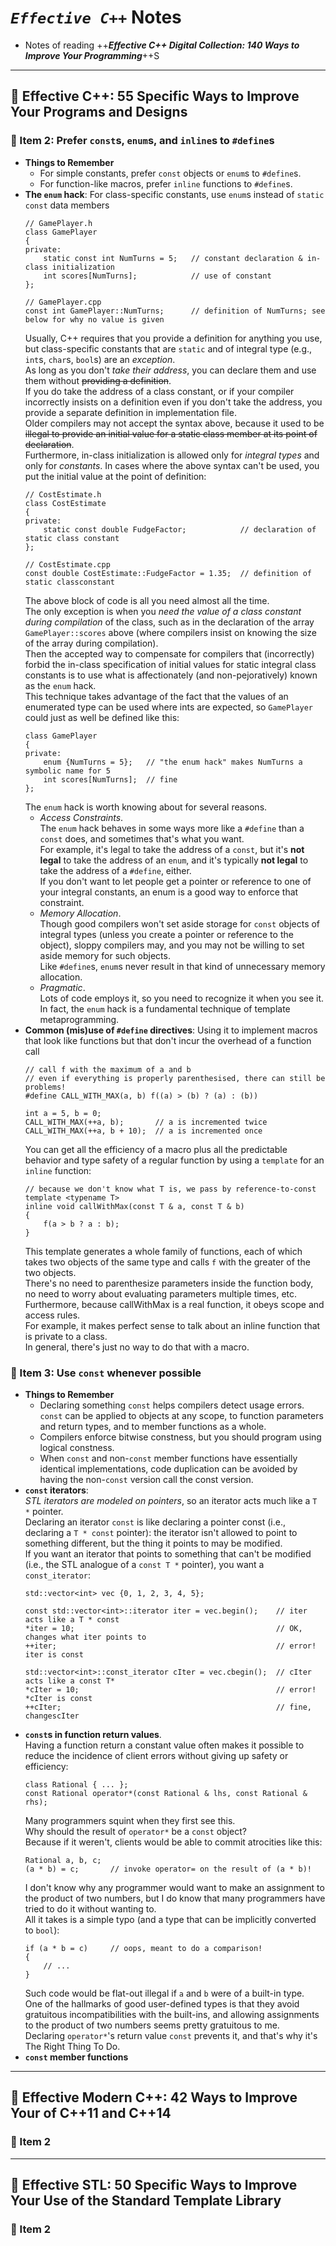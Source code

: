 # *`Effective C++`* Notes

- Notes of reading ++***Effective C++ Digital Collection: 140 Ways to Improve Your Programming***++S






---

## 🌱 Effective C++: 55 Specific Ways to Improve Your Programs and Designs

### 📌 Item 2: Prefer `const`s, `enum`s, and `inline`s to `#define`s

- **Things to Remember**
    - For simple constants, prefer `const` objects or `enum`s to `#define`s.
    - For function-like macros, prefer `inline` functions to `#define`s.
- **The `enum` hack**: For class-specific constants, use `enum`s instead of `static const` data members 
    ```
    // GamePlayer.h
    class GamePlayer 
    {
    private: 
        static const int NumTurns = 5;   // constant declaration & in-class initialization
        int scores[NumTurns];            // use of constant
    };

    // GamePlayer.cpp
    const int GamePlayer::NumTurns;      // definition of NumTurns; see below for why no value is given
    ```
    Usually, C++ requires that you provide a definition for anything you use, 
    but class-specific constants that are `static` and of integral type 
    (e.g., `int`s, `char`s, `bool`s) are an *exception*. <br>
    As long as you don't *take their address*, 
    you can declare them and use them without ~~providing a definition~~. <br>
    If you do take the address of a class constant, 
    or if your compiler incorrectly insists on a definition even if you don't take the address, 
    you provide a separate definition in implementation file. <br>
    Older compilers may not accept the syntax above, 
    because it used to be ~~illegal to provide an initial value for a static class member at its point of declaration~~. <br>
    Furthermore, in-class initialization is allowed only for *integral types* and only for *constants*. 
    In cases where the above syntax can't be used, you put the initial value at the point of definition: 
    ```
    // CostEstimate.h
    class CostEstimate 
    {
    private:
        static const double FudgeFactor;            // declaration of static class constant
    };
    
    // CostEstimate.cpp
    const double CostEstimate::FudgeFactor = 1.35;  // definition of static classconstant
    ```
    The above block of code is all you need almost all the time. <br>
    The only exception is when you *need the value of a class constant during compilation* of the class, 
    such as in the declaration of the array `GamePlayer::scores` above 
    (where compilers insist on knowing the size of the array during compilation). <br>
    Then the accepted way to compensate for compilers that (incorrectly) forbid 
    the in-class specification of initial values for static integral class constants 
    is to use what is affectionately (and non-pejoratively) known as the `enum` hack. <br>
    This technique takes advantage of the fact that the values of an enumerated type can be used where ints are expected, 
    so `GamePlayer` could just as well be defined like this:
    ```
    class GamePlayer 
    {
    private:
        enum {NumTurns = 5};   // "the enum hack" makes NumTurns a symbolic name for 5
        int scores[NumTurns];  // fine
    };
    ```
    The `enum` hack is worth knowing about for several reasons. 
    - *Access Constraints*. <br>
      The `enum` hack behaves in some ways more like a `#define` than a `const` does, 
      and sometimes that's what you want. <br>
      For example, it's legal to take the address of a `const`, 
      but it's **not legal** to take the address of an `enum`, 
      and it's typically **not legal** to take the address of a `#define`, either. <br>
      If you don't want to let people get a pointer or reference to one of your integral constants, 
      an enum is a good way to enforce that constraint. 
    - *Memory Allocation*. <br>
      Though good compilers won't set aside storage for `const` objects of integral types 
      (unless you create a pointer or reference to the object), 
      sloppy compilers may, and you may not be willing to set aside memory for such objects. <br>
      Like `#define`s, `enum`s never result in that kind of unnecessary memory allocation.
    - *Pragmatic*. <br>
      Lots of code employs it, so you need to recognize it when you see it. <br>
      In fact, the `enum` hack is a fundamental technique of template metaprogramming. 
- **Common (mis)use of `#define` directives**: 
  Using it to implement macros that look like functions but that don't incur the overhead of a function call
    ```
    // call f with the maximum of a and b
    // even if everything is properly parenthesised, there can still be problems! 
    #define CALL_WITH_MAX(a, b) f((a) > (b) ? (a) : (b))

    int a = 5, b = 0;
    CALL_WITH_MAX(++a, b);       // a is incremented twice
    CALL_WITH_MAX(++a, b + 10);  // a is incremented once
    ```
    You can get all the efficiency of a macro plus all the predictable behavior and type safety 
    of a regular function by using a `template` for an `inline` function: 
    ```
    // because we don't know what T is, we pass by reference-to-const
    template <typename T> 
    inline void callWithMax(const T & a, const T & b) 
    { 
        f(a > b ? a : b);
    }
    ```
    This template generates a whole family of functions, 
    each of which takes two objects of the same type and calls `f` with the greater of the two objects. <br>
    There's no need to parenthesize parameters inside the function body, 
    no need to worry about evaluating parameters multiple times, etc. <br>
    Furthermore, because callWithMax is a real function, it obeys scope and access rules. <br>
    For example, it makes perfect sense to talk about an inline function that is private to a class. <br>
    In general, there's just no way to do that with a macro.

### 📌 Item 3: Use `const` whenever possible

- **Things to Remember**
    - Declaring something `const` helps compilers detect usage errors. 
      `const` can be applied to objects at any scope, 
      to function parameters and return types, 
      and to member functions as a whole.
    - Compilers enforce bitwise constness, but you should program using logical constness.
    - When `const` and non-`const` member functions have essentially identical implementations, 
      code duplication can be avoided by having the non-`const` version call the const version.
- **`const` iterators**: <br>
    *STL iterators are modeled on pointers*, so an iterator acts much like a `T *` pointer. <br>
    Declaring an iterator `const` is like declaring a pointer const (i.e., declaring a `T * const` pointer): 
    the iterator isn't allowed to point to something different, but the thing it points to may be modified. <br>
    If you want an iterator that points to something that can't be modified 
    (i.e., the STL analogue of a `const T *` pointer), you want a `const_iterator`:
    ```
    std::vector<int> vec {0, 1, 2, 3, 4, 5};
    
    const std::vector<int>::iterator iter = vec.begin();    // iter acts like a T * const
    *iter = 10;                                             // OK, changes what iter points to
    ++iter;                                                 // error! iter is const
   
    std::vector<int>::const_iterator cIter = vec.cbegin();  // cIter acts like a const T*
    *cIter = 10;                                            // error! *cIter is const
    ++cIter;                                                // fine, changescIter
    ```
- **`const`s in function return values**. <br>
    Having a function return a constant value often makes it possible to 
    reduce the incidence of client errors without giving up safety or efficiency: 
    ```
    class Rational { ... };
    const Rational operator*(const Rational & lhs, const Rational & rhs);
    ```
    Many programmers squint when they first see this. <br>
    Why should the result of `operator*` be a `const` object? <br>
    Because if it weren't, clients would be able to commit atrocities like this:
    ```
    Rational a, b, c;
    (a * b) = c;       // invoke operator= on the result of (a * b)!
    ```
    I don't know why any programmer would want to make an assignment to the product of two numbers, 
    but I do know that many programmers have tried to do it without wanting to. <br>
    All it takes is a simple typo (and a type that can be implicitly converted to `bool`):
    ```
    if (a * b = c)     // oops, meant to do a comparison!
    {
        // ...
    }
    ```
    Such code would be flat-out illegal if `a` and `b` were of a built-in type. <br>
    One of the hallmarks of good user-defined types is that they avoid gratuitous incompatibilities with the built-ins, 
    and allowing assignments to the product of two numbers seems pretty gratuitous to me. <br>
    Declaring `operator*`'s return value `const` prevents it, and that's why it's The Right Thing To Do. 
- **`const` member functions**
    











---

## 🌱 Effective Modern C++: 42 Ways to Improve Your of C++11 and C++14

### 📌 Item 2























---

## 🌱 Effective STL: 50 Specific Ways to Improve Your Use of the Standard Template Library

### 📌 Item 2
